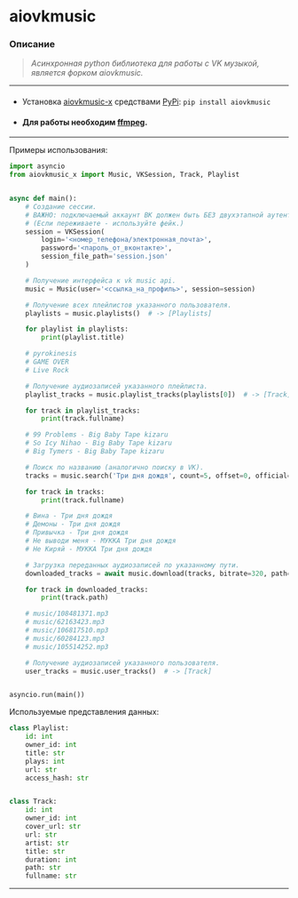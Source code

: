 # aiovkmusic

### Описание

> *Асинхронная python библиотека для работы с VK музыкой, является форком aiovkmusic.*
___


* #### 
  Установка [aiovkmusic-x](https://pypi.org/project/aiovkmusic-x/) средствами [PyPi](https://pypi.org/): `pip install aiovkmusic`
* #### Для работы необходим [ffmpeg](https://ffmpeg.org/download.html).

___
Примеры использования:

```python
import asyncio
from aiovkmusic_x import Music, VKSession, Track, Playlist


async def main():
    # Создание сессии.
    # ВАЖНО: подключаемый аккаунт ВК должен быть БЕЗ двухэтапной аутентификации.
    # (Если переживаете - используйте фейк.)
    session = VKSession(
        login='<номер_телефона/электронная_почта>',
        password='<пароль_от_вконтакте>',
        session_file_path='session.json'
    )

    # Получение интерфейса к vk music api.
    music = Music(user='<ссылка_на_профиль>', session=session)

    # Получение всех плейлистов указанного пользователя.
    playlists = music.playlists()  # -> [Playlists]

    for playlist in playlists:
        print(playlist.title)

    # pyrokinesis
    # GAME OVER
    # Live Rock

    # Получение аудиозаписей указанного плейлиста.
    playlist_tracks = music.playlist_tracks(playlists[0])  # -> [Track]

    for track in playlist_tracks:
        print(track.fullname)

    # 99 Problems - Big Baby Tape kizaru
    # So Icy Nihao - Big Baby Tape kizaru
    # Big Tymers - Big Baby Tape kizaru

    # Поиск по названию (аналогично поиску в VK).
    tracks = music.search('Три дня дождя', count=5, offset=0, official=True)  # -> [Track]

    for track in tracks:
        print(track.fullname)

    # Вина - Три дня дождя
    # Демоны - Три дня дождя
    # Привычка - Три дня дождя
    # Не выводи меня - МУККА Три дня дождя
    # Не Киряй - МУККА Три дня дождя

    # Загрузка переданных аудиозаписей по указанному пути.
    downloaded_tracks = await music.download(tracks, bitrate=320, path='music')  # -> [Track]

    for track in downloaded_tracks:
        print(track.path)

    # music/108481371.mp3
    # music/62163423.mp3
    # music/106817510.mp3
    # music/60284123.mp3
    # music/105514252.mp3

    # Получение аудиозаписей указанного пользователя.
    user_tracks = music.user_tracks()  # -> [Track]


asyncio.run(main())
```

Используемые представления данных:

```python
class Playlist:
    id: int
    owner_id: int
    title: str
    plays: int
    url: str
    access_hash: str


class Track:
    id: int
    owner_id: int
    cover_url: str
    url: str
    artist: str
    title: str
    duration: int
    path: str
    fullname: str
```

___
